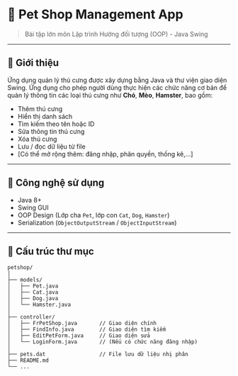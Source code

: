 # 🐾 Pet Shop Management App

> Bài tập lớn môn Lập trình Hướng đối tượng (OOP) - Java Swing

---

## 📌 Giới thiệu

Ứng dụng quản lý thú cưng được xây dựng bằng Java và thư viện giao diện Swing. Ứng dụng cho phép người dùng thực hiện các chức năng cơ bản để quản lý thông tin các loại thú cưng như **Chó**, **Mèo**, **Hamster**, bao gồm:

- Thêm thú cưng
- Hiển thị danh sách
- Tìm kiếm theo tên hoặc ID
- Sửa thông tin thú cưng
- Xóa thú cưng
- Lưu / đọc dữ liệu từ file
- [Có thể mở rộng thêm: đăng nhập, phân quyền, thống kê,...]

---

## 🧰 Công nghệ sử dụng

- Java 8+
- Swing GUI
- OOP Design (Lớp cha `Pet`, lớp con `Cat`, `Dog`, `Hamster`)
- Serialization (`ObjectOutputStream` / `ObjectInputStream`)

---

## 📁 Cấu trúc thư mục

```plaintext
petshop/
│
├── models/
│   ├── Pet.java
│   ├── Cat.java
│   ├── Dog.java
│   └── Hamster.java
│
├── controller/
│   ├── FrPetShop.java       // Giao diện chính
│   ├── FindInfo.java        // Giao diện tìm kiếm
│   ├── EditPetForm.java     // Giao diện sửa
│   └── LoginForm.java       // (Nếu có chức năng đăng nhập)
│
├── pets.dat                 // File lưu dữ liệu nhị phân
├── README.md
└── ...
